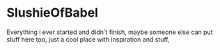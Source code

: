 # SlushieOfBabel
Everything i ever started and didn't finish, maybe someone else can put stuff here too, just a cool place with inspiration and stuff, 
